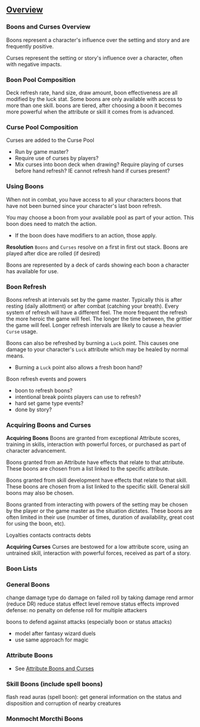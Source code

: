 ## [Overview](https://github.com/Kibrael/RPG/blob/master/python/overview.md)

### Boons and Curses Overview
Boons represent a character's influence over the setting and story and are frequently positive. 

Curses represent the setting or story's influence over a character, often with negative impacts.



### Boon Pool Composition
Deck refresh rate, hand size, draw amount, boon effectiveness are all modified by the luck stat.
Some boons are only available with access to more than one skill.
boons are tiered, after choosing a boon it becomes more powerful when the attribute or skill it comes from is advanced.

### Curse Pool Composition
Curses are added to the Curse Pool
- Run by game master?
- Require use of curses by players?
- Mix curses into boon deck when drawing? Require playing of curses before hand refresh? IE cannot refresh hand if curses present?

### Using Boons
When not in combat, you have access to all your characters boons that have not been burned since your character's last boon refresh.

You may choose a boon from your available pool as part of your action. This boon does need to match the action. 
- If the boon does have modifiers to an action, those apply. 

**Resolution**
`Boons` and `Curses` resolve on a first in first out stack.
Boons are played after dice are rolled (if desired)

Boons are represented by a deck of cards showing each boon a character has available for use.

### Boon Refresh
Boons refresh at intervals set by the game master. 
Typically this is after resting (daily allottment) or after combat (catching your breath). Every system of refresh will have a different feel.
The more frequent the refresh the more heroic the game will feel. The longer the time between, the grittier the game will feel. 
Longer refresh intervals are likely to cause a heavier `Curse` usage.  

Boons can also be refreshed by burning a `Luck` point. This causes one damage to your character's `Luck` attribute which may be healed by normal means.
- Burning a `Luck` point also allows a fresh boon hand?

Boon refresh events and powers
- boon to refresh boons?
- intentional break points players can use to refresh?
- hard set game type events?
- done by story?

### Acquiring Boons and Curses

**Acquiring Boons**
Boons are granted from exceptional Attribute scores, training in skills, interaction with powerful forces, or purchased as part of character advancement.

Boons granted from an Attribute have effects that relate to that attribute. These boons are chosen from a list linked to the specific attribute.

Boons granted from skill development have effects that relate to that skill. These boons are chosen from a list linked to the specific skill. General skill boons may also be chosen.

Boons granted from interacting with powers of the setting may be chosen by the player or the game master as the situation dictates. 
These boons are often limited in their use (number of times, duration of availability, great cost for using the boon, etc).

Loyalties
contacts
contracts
debts

**Acquiring Curses**
Curses are bestowed for a low attribute score, using an untrained skill, interaction with powerful forces, received as part of a story.


### Boon Lists

### General Boons
change damage type
do damage on failed roll by taking damage
rend armor (reduce DR)
reduce status effect level
remove status effects
improved defense: no penalty on defense roll for multiple attackers

boons to defend against attacks (especially boon or status attacks)
- model after fantasy wizard duels
- use same approach for magic

### Attribute Boons
- See [Attribute Boons and Curses]()

### Skill Boons (include spell boons)
flash read auras (spell boon): get general information on the status and disposition and corruption of nearby creatures

### Monmocht Morcthi Boons